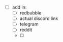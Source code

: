 - [ ] add in:
	- [ ] redbubble 
	- [ ] actual discord link 
	- [ ] telegram 
	- [ ] reddit
	- [ ] 

